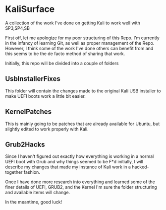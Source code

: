 # KaliSurface
A collection of the work I've done on getting Kali to work well with SP3,SP4,SB


First off, let me apologize for my poor structuring of this Repo.
I'm currently in the infancy of learning Git, as well as proper management of the Repo.
However, I think some of the work I've done others can benefit from and this seems to be the de facto method of sharing that work.

Initially, this repo will be divided into a couple of folders

## UsbInstallerFixes
This folder will contain the changes made to the original Kali USB installer to make UEFI boots work a little bit easier.

## KernelPatches
This is mainly going to be patches that are already available for Ubuntu, but slightly edited to work properly with Kali.

## Grub2Hacks
Since I haven't figured out exactly how everything is working in a normal UEFI boot with Grub and why things seemed to be F*d initially, I will describe my changes that made my instance of Kali work in a hacked-together fashion.

Once I have done more research into everything and learned some of the finer details of UEFI, GRUB2, and the Kernel I'm sure the folder structuring and available items will change.

In the meantime, good luck!
